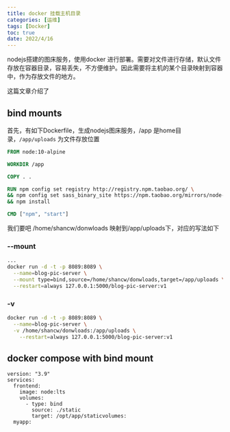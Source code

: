 ```yaml
---
title: docker 挂载主机目录
categories: [运维]
tags: [Docker]
toc: true
date: 2022/4/16
---
```


nodejs搭建的图床服务，使用docker 进行部署。需要对文件进行存储，默认文件存放在容器目录，容易丢失，不方便维护。因此需要将主机的某个目录映射到容器中，作为存放文件的地方。

这篇文章介绍了 

<!-- more -->

## bind mounts

首先，有如下Dockerfile，生成nodejs图床服务，/app 是home目录，`/app/uploads` 为文件存放位置

```dockerfile
FROM node:10-alpine

WORKDIR /app

COPY . .

RUN npm config set registry http://registry.npm.taobao.org/ \
&& npm config set sass_binary_site https://npm.taobao.org/mirrors/node-sass/ \
&& npm install

CMD ["npm", "start"]

```

我们要吧 /home/shancw/donwloads 映射到/app/uploads下，对应的写法如下

### --mount

```bash
...
docker run -d -t -p 8089:8089 \
  --name=blog-pic-server \
  --mount type=bind,source=/home/shancw/donwloads,target=/app/uploads \
  --restart=always 127.0.0.1:5000/blog-pic-server:v1
```

### -v

```bash
docker run -d -t -p 8089:8089 \
  --name=blog-pic-server \
  -v /home/shancw/donwloads:/app/uploads \
	--restart=always 127.0.0.1:5000/blog-pic-server:v1
```

 ## docker compose with bind mount

```
version: "3.9"
services:
  frontend:
    image: node:lts
    volumes:
      - type: bind
        source: ./static
        target: /opt/app/staticvolumes:
  myapp:
```